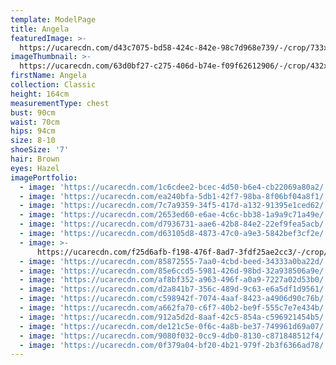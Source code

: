 ```yaml
---
template: ModelPage
title: Angela
featuredImage: >-
  https://ucarecdn.com/d43c7075-bd58-424c-842e-98c7d968e739/-/crop/733x417/0,71/-/preview/
imageThumbnail: >-
  https://ucarecdn.com/63d0bf27-c275-406d-b74e-f09f62612906/-/crop/432x610/17,0/-/preview/
firstName: Angela
collection: Classic
height: 164cm
measurementType: chest
bust: 90cm
waist: 70cm
hips: 94cm
size: 8-10
shoeSize: '7'
hair: Brown
eyes: Hazel
imagePortfolio:
  - image: 'https://ucarecdn.com/1c6cdee2-bcec-4d50-b6e4-cb22069a80a2/'
  - image: 'https://ucarecdn.com/ea240bfa-5db1-42f7-98ba-8f06bf04a8f1/'
  - image: 'https://ucarecdn.com/7c7a9359-34f5-417d-a132-91395e1ced62/'
  - image: 'https://ucarecdn.com/2653ed60-e6ae-4c6c-bb38-1a9a9c71a49e/'
  - image: 'https://ucarecdn.com/d7936731-aae6-42b8-84e2-22ef9fea5acb/'
  - image: 'https://ucarecdn.com/d63105d8-4873-47c0-a9e3-5842bef3cf2e/'
  - image: >-
      https://ucarecdn.com/f25d6afb-f198-476f-8ad7-3fdf25ae2cc3/-/crop/680x1058/53,42/-/preview/
  - image: 'https://ucarecdn.com/85872555-7aa0-4cbd-beed-34333a0ba22d/'
  - image: 'https://ucarecdn.com/85e6ccd5-5981-426d-98bd-32a938506a9e/'
  - image: 'https://ucarecdn.com/af8bf352-a963-496f-a0a9-7227a02d53b0/'
  - image: 'https://ucarecdn.com/d2a841b7-356c-489d-9c63-e6a5df1d9561/'
  - image: 'https://ucarecdn.com/c598942f-7074-4aaf-8423-a4906d90c76b/'
  - image: 'https://ucarecdn.com/a662fa70-c6f7-40b2-be9f-555c7e7e434b/'
  - image: 'https://ucarecdn.com/912a5d2d-8aaf-42c5-854a-c596921454b5/'
  - image: 'https://ucarecdn.com/de121c5e-0f6c-4a8b-be37-749961d69a07/'
  - image: 'https://ucarecdn.com/9080f032-0cc9-4db0-8130-c871848512f4/'
  - image: 'https://ucarecdn.com/0f379a04-bf20-4b21-979f-2b3f6366ad78/'
---
```


